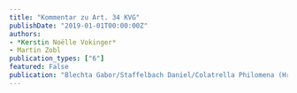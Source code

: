 ```yaml
---
title: "Kommentar zu Art. 34 KVG"
publishDate: "2019-01-01T00:00:00Z"
authors: 
- *Kerstin Noëlle Vokinger* 
- Martin Zobl 
publication_types: ["6"]
featured: False
publication: "Blechta Gabor/Staffelbach Daniel/Colatrella Philomena (Hrsg.), Basler Kommentar zum Krankenversicherungsgesetz, Basel "
---
```

